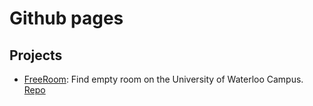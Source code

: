 # Github pages

## Projects
- [FreeRoom](https://emualluig.github.io/FreeRoom): Find empty room on the University of Waterloo Campus. [Repo](https://github.com/Emualluig/FreeRoom)
